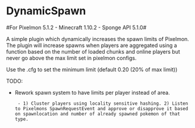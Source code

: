 # DynamicSpawn

#For Pixelmon 5.1.2 - Minecraft 1.10.2 - Sponge API 5.1.0#

A simple plugin which dynamically increases the spawn limits of Pixelmon. The plugin will increase spawns when players are aggregated using a function based on the number of loaded chunks and online players but never go above the max limit set in pixelmon configs.

Use the .cfg to set the minimum limit (default 0.20 (20% of max limit))

TODO:

- Rework spawn system to have limits per player instead of area.
       
       
       - 1) Cluster players using locality sensitive hashing. 2) Listen to Pixelmons SpawnRequestEvent and approve or disapprove it based on spawnlocation and number of already spawned pokemon of that type.
